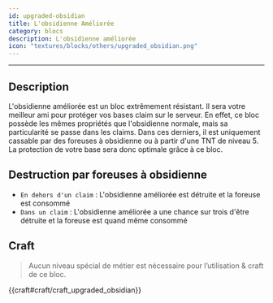 ```yaml
---
id: upgraded-obsidian
title: L'obsidienne Améliorée
category: blocs
description: L'obsidienne améliorée
icon: "textures/blocks/others/upgraded_obsidian.png"
---
```

___
## Description  

L'obsidienne améliorée est un bloc extrêmement résistant. Il sera votre meilleur ami pour protéger vos bases claim sur le serveur. 
En effet, ce bloc possède les mêmes propriétés que l'obsidienne normale, mais sa particularité se passe dans les claims. 
Dans ces derniers, il est uniquement cassable par des foreuses à obsidienne ou à partir d'une TNT de niveau 5. 
La protection de votre base sera donc optimale grâce à ce bloc. 

## Destruction par foreuses à obsidienne
* ``En dehors d'un claim`` : L'obsidienne améliorée est détruite et la foreuse est consommé
* ``Dans un claim`` : L'obsidienne améliorée a une chance sur trois d'être détruite et la foreuse est quand même consommé

## Craft  

> Aucun niveau spécial de métier est nécessaire pour l’utilisation & craft de ce bloc. 

{{craft#craft/craft_upgraded_obsidian}}

